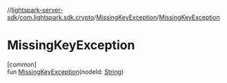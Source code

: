 //[lightspark-server-sdk](../../../index.md)/[com.lightspark.sdk.crypto](../index.md)/[MissingKeyException](index.md)/[MissingKeyException](-missing-key-exception.md)

# MissingKeyException

[common]\
fun [MissingKeyException](-missing-key-exception.md)(nodeId: [String](https://kotlinlang.org/api/latest/jvm/stdlib/kotlin/-string/index.html))
